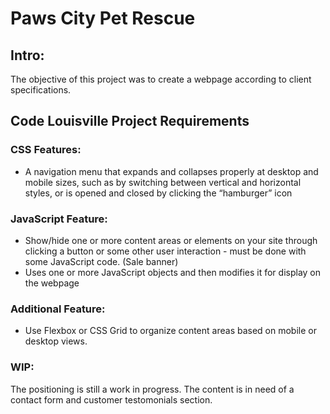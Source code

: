 # Paws City Pet Rescue 

## Intro:
The objective of this project was to create a webpage according to client specifications. 


## Code Louisville Project Requirements
### CSS Features:
- A navigation menu that expands and collapses properly at desktop and mobile sizes, such as by switching between vertical and horizontal styles, or is opened and closed by clicking the “hamburger” icon

### JavaScript Feature:
- Show/hide one or more content areas or elements on your site through clicking a button or some other user interaction - must be done with some JavaScript code. (Sale banner)
- Uses one or more JavaScript objects and then modifies it for display on the webpage

### Additional Feature:
- Use Flexbox or CSS Grid to organize content areas based on mobile or desktop views.


### WIP:
The positioning is still a work in progress. The content is in need of a contact form and customer testomonials section.